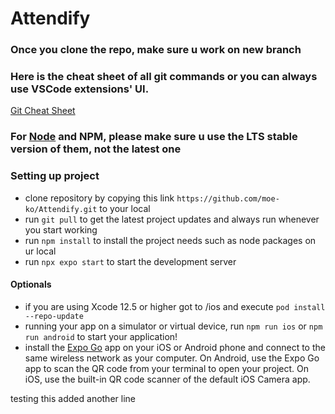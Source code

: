 # Attendify

### Once you clone the repo, make sure u work on new branch

### Here is the cheat sheet of all git commands or you can always use VSCode extensions' UI.

[Git Cheat Sheet](https://education.github.com/git-cheat-sheet-education.pdf)


### For [Node](https://nodejs.org/en/) and NPM, please make sure u use the LTS stable version of them, not the latest one

### Setting up project
- clone repository by copying this link `https://github.com/moe-ko/Attendify.git` to your local
- run `git pull` to get the latest project updates and always run whenever you start working
- run `npm install` to install the project needs such as node packages on ur local
- run `npx expo start` to start the development server

#### Optionals
- if you are using Xcode 12.5 or higher got to /ios and execute `pod install --repo-update`
- running your app on a simulator or virtual device, run `npm run ios` or `npm run android` to start your application!
- install the [Expo Go](https://expo.dev/client) app on your iOS or Android phone and connect to the same wireless network as your computer. On Android, use the Expo Go app to scan the QR code from your terminal to open your project. On iOS, use the built-in QR code scanner of the default iOS Camera app.


testing this
added another line